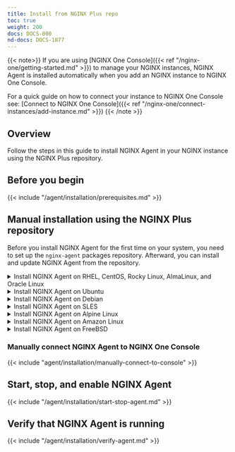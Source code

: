 ```yaml
---
title: Install from NGINX Plus repo
toc: true
weight: 200
docs: DOCS-000
nd-docs: DOCS-1877
---
```


{{< note>}}
If you are using [NGINX One Console]({{< ref "/nginx-one/getting-started.md" >}})
to manage your NGINX instances, NGINX Agent is installed automatically when you
add an NGINX instance to NGINX One Console.

For a quick guide on how to connect your instance to NGINX One Console see: [Connect to NGINX One Console]({{< ref "/nginx-one/connect-instances/add-instance.md" >}})
{{< /note >}}

## Overview

Follow the steps in this guide to install NGINX Agent in your NGINX instance using
the NGINX Plus repository.

## Before you begin

{{< include "/agent/installation/prerequisites.md" >}}

## Manual installation using the NGINX Plus repository

Before you install NGINX Agent for the first time on your system, you need to
set up the `nginx-agent` packages repository. Afterward, you can install and update
NGINX Agent from the repository.


<details>
<summary>Install NGINX Agent on RHEL, CentOS, Rocky Linux, AlmaLinux, and Oracle Linux</summary>

### Install NGINX Agent on RHEL, CentOS, Rocky Linux, AlmaLinux, and Oracle Linux<a name="install-nginx-agent-on-rhel-centos-rocky-linux-almalinux-and-oracle-linux-plus"></a>

{{< include "/agent/installation/plus/plus-rhel.md" >}}

</details>

<details>
<summary>Install NGINX Agent on Ubuntu</summary>

### Install NGINX Agent on Ubuntu<a name="install-nginx-agent-on-ubuntu-plus"></a>

{{< include "/agent/installation/plus/plus-ubuntu.md" >}}

</details>

<details>
<summary>Install NGINX Agent on Debian</summary>

### Install NGINX Agent on Debian<a name="install-nginx-agent-on-debian-plus"></a>

{{< include "/agent/installation/plus/plus-debian.md" >}}

</details>

<details>
<summary>Install NGINX Agent on SLES</summary>

### Install NGINX Agent on SLES<a name="install-nginx-agent-on-sles-plus"></a>

{{< include "/agent/installation/plus/plus-sles.md" >}}

</details>

<details>
<summary>Install NGINX Agent on Alpine Linux</summary>

### Install NGINX Agent on Alpine Linux<a name="install-nginx-agent-on-alpine-linux-plus"></a>

{{< include "/agent/installation/plus/plus-alpine.md" >}}

</details>
<details>
<summary>Install NGINX Agent on Amazon Linux</summary>

### Install NGINX Agent on Amazon Linux<a name="install-nginx-agent-on-amazon-linux-plus"></a>

{{< include "/agent/installation/plus/plus-amazon-linux.md" >}}

</details>

<details>
<summary>Install NGINX Agent on FreeBSD</summary>

### Install NGINX Agent on FreeBSD<a name="install-nginx-agent-on-freebsd-plus"></a>

{{< include "/agent/installation/plus/plus-freebsd.md" >}}

</details>

### Manually connect NGINX Agent to NGINX One Console

{{< include "agent/installation/manually-connect-to-console" >}}

## Start, stop, and enable NGINX Agent

{{< include "/agent/installation/start-stop-agent.md" >}}

## Verify that NGINX Agent is running

{{< include "/agent/installation/verify-agent.md" >}}
